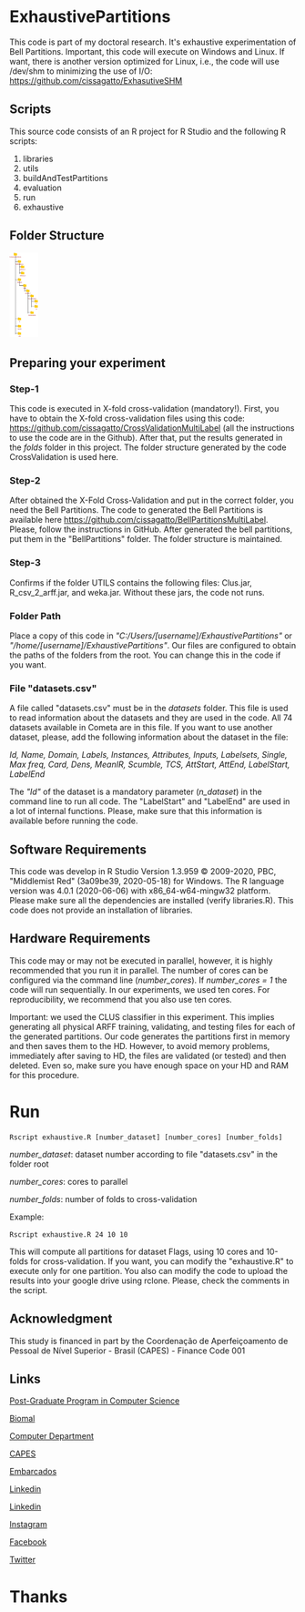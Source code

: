 # ExhaustivePartitions
This code is part of my doctoral research. It's exhaustive experimentation of Bell Partitions. Important, this code will execute on Windows and Linux. If want, there is another version optimized for Linux, i.e., the code will use /dev/shm to minimizing the use of I/O: https://github.com/cissagatto/ExhasutiveSHM

## Scripts
This source code consists of an R project for R Studio and the following R scripts:

1. libraries
2. utils
3. buildAndTestPartitions
4. evaluation
5. run
6. exhaustive

## Folder Structure
<img src="https://github.com/cissagatto/ExhaustivePartitions/blob/main/pastas.png" width="50">

## Preparing your experiment

### Step-1
This code is executed in X-fold cross-validation (mandatory!). First, you have to obtain the X-fold cross-validation files using this code: https://github.com/cissagatto/CrossValidationMultiLabel (all the instructions to use the code are in the Github). After that, put the results generated in the *folds* folder in this project. The folder structure generated by the code CrossValidation is used here.

### Step-2
After obtained the X-Fold Cross-Validation and put in the correct folder, you need the Bell Partitions. The code to generated the Bell Partitions is available here https://github.com/cissagatto/BellPartitionsMultiLabel. Please, follow the instructions in GitHub. After generated the bell partitions, put them in the "BellPartitions" folder. The folder structure is maintained.

### Step-3
Confirms if the folder UTILS contains the following files: Clus.jar, R_csv_2_arff.jar, and weka.jar. Without these jars, the code not runs. 

### Folder Path
Place a copy of this code in _"C:/Users/[username]/ExhaustivePartitions"_ or _"/home/[username]/ExhaustivePartitions"_. Our files are configured to obtain the paths of the folders from the root. You can change this in the code if you want.

### File "datasets.csv"
A file called "datasets.csv" must be in the *datasets* folder. This file is used to read information about the datasets and they are used in the code. All 74 datasets available in Cometa are in this file. If you want to use another dataset, please, add the following information about the dataset in the file:

_Id, Name, Domain, Labels, Instances, Attributes, Inputs, Labelsets, Single, Max freq, Card, Dens, MeanIR, Scumble, TCS, AttStart, AttEnd, LabelStart, LabelEnd_

The _"Id"_ of the dataset is a mandatory parameter (_n_dataset_) in the command line to run all code. The "LabelStart" and "LabelEnd" are used in a lot of internal functions. Please, make sure that this information is available before running the code.

## Software Requirements
This code was develop in R Studio Version 1.3.959 © 2009-2020, PBC, "Middlemist Red" (3a09be39, 2020-05-18) for Windows. The R language version was 4.0.1 (2020-06-06) with x86_64-w64-mingw32 platform. Please make sure all the dependencies are installed (verify libraries.R). This code does not provide an installation of libraries.

## Hardware Requirements
This code may or may not be executed in parallel, however, it is highly recommended that you run it in parallel. The number of cores can be configured via the command line (_number_cores_). If *number_cores = 1* the code will run sequentially. In our experiments, we used ten cores. For reproducibility, we recommend that you also use ten cores.

Important: we used the CLUS classifier in this experiment. This implies generating all physical ARFF training, validating, and testing files for each of the generated partitions. Our code generates the partitions first in memory and then saves them to the HD. However, to avoid memory problems, immediately after saving to HD, the files are validated (or tested) and then deleted. Even so, make sure you have enough space on your HD and RAM for this procedure.

# Run

```
Rscript exhaustive.R [number_dataset] [number_cores] [number_folds]
```

_number_dataset_: dataset number according to file "datasets.csv" in the folder root

_number_cores_: cores to parallel

_number_folds_: number of folds to cross-validation


Example:

```
Rscript exhaustive.R 24 10 10
```

This will compute all partitions for dataset Flags, using 10 cores and 10-folds for cross-validation. If you want, you can modify the "exhaustive.R" to execute only for one partition. You also can modify the code to upload the results into your google drive using rclone. Please, check the comments in the script.


## Acknowledgment
This study is financed in part by the Coordenação de Aperfeiçoamento de Pessoal de Nível Superior - Brasil (CAPES) - Finance Code 001

## Links

[Post-Graduate Program in Computer Science](http://ppgcc.dc.ufscar.br/pt-br)

[Biomal](http://www.biomal.ufscar.br/)

[Computer Department](https://site.dc.ufscar.br/)

[CAPES](https://www.gov.br/capes/pt-br)

[Embarcados](https://www.embarcados.com.br/author/cissa/)

[Linkedin](https://www.linkedin.com/in/elainececiliagatto/)

[Linkedin](https://www.linkedin.com/company/27241216)

[Instagram](https://www.instagram.com/professoracissa/)

[Facebook](https://www.facebook.com/ProfessoraCissa/)

[Twitter](https://twitter.com/professoracissa)

# Thanks
